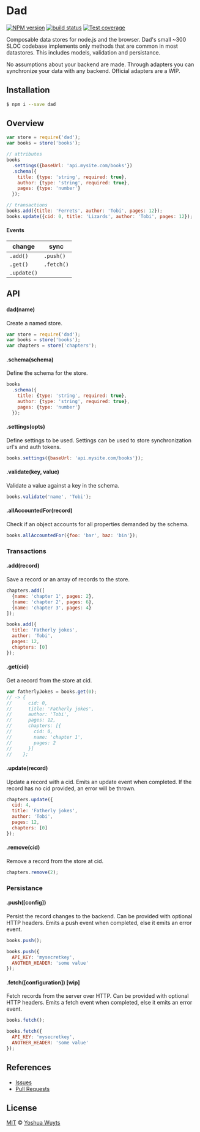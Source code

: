 # Dad
[![NPM version][npm-image]][npm-url]
[![build status][travis-image]][travis-url]
[![Test coverage][coveralls-image]][coveralls-url]

Composable data stores for node.js and the browser. Dad's small ~300 SLOC
codebase implements only methods that are common in most datastores. This
includes models, validation and persistance.

No assumptions about your backend are made. Through adapters you can
synchronize your data with any backend. Official adapters are a WIP.

## Installation
````bash
$ npm i --save dad
````

## Overview
````js
var store = require('dad');
var books = store('books');

// attributes
books
  .settings({baseUrl: 'api.mysite.com/books'})
  .schema({
    title: {type: 'string', required: true},
    author: {type: 'string', required: true},
    pages: {type: 'number'}
  });

// transactions
books.add({title: 'Ferrets', author: 'Tobi', pages: 12});
books.update({cid: 0, title: 'Lizards', author: 'Tobi', pages: 12});
````
#### Events
|__change__ |__sync__  |
|-----------|----------|
|`.add()`   |`.push()` |
|`.get()`   |`.fetch()`|
|`.update()`|          |

## API
#### dad(name)
Create a named store.
````js
var store = require('dad');
var books = store('books');
var chapters = store('chapters');
````

#### .schema(schema)
Define the schema for the store.
````js
books
  .schema({
    title: {type: 'string', required: true},
    author: {type: 'string', required: true},
    pages: {type: 'number'}
  });
````

#### .settings(opts)
Define settings to be used. Settings can be used to store synchronization
url's and auth tokens.
````js
books.settings({baseUrl: 'api.mysite.com/books'});
````

#### .validate(key, value)
Validate a value against a key in the schema.
```js
books.validate('name', 'Tobi');
```

#### .allAccountedFor(record)
Check if an object accounts for all properties demanded by the schema.
```js
books.allAccountedFor({foo: 'bar', baz: 'bin'});
```

### Transactions
#### .add(record)
Save a record or an array of records to the store.
````js
chapters.add([
  {name: 'chapter 1', pages: 2},
  {name: 'chapter 2', pages: 6},
  {name: 'chapter 3', pages: 4}
]);

books.add({
  title: 'Fatherly jokes',
  author: 'Tobi',
  pages: 12,
  chapters: [0]
});
````

#### .get(cid)
Get a record from the store at cid.
````js
var fatherlyJokes = books.get(0);
// -> {
//      cid: 0,
//      title: 'Fatherly jokes',
//      author: 'Tobi',
//      pages: 12,
//      chapters: [{
//        cid: 0,
//        name: 'chapter 1',
//        pages: 2
//      }]
//    };
````

#### .update(record)
Update a record with a cid. Emits an update event when completed. If the record has no cid provided, an error
will be thrown.
````js
chapters.update({
  cid: 4,
  title: 'Fatherly jokes',
  author: 'Tobi',
  pages: 12,
  chapters: [0]
});
````

#### .remove(cid)
Remove a record from the store at cid.
````js
chapters.remove(2);
````

### Persistance
#### .push([config])
Persist the record changes to the backend. Can be provided with optional HTTP
headers. Emits a push event when completed, else it emits an error event.
````js
books.push();

books.push({
  API_KEY: 'mysecretkey',
  ANOTHER_HEADER: 'some value'
});
````

#### .fetch([configuration]) [wip]
Fetch records from the server over HTTP. Can be provided with optional HTTP
headers. Emits a fetch event when completed, else it emits an error event.
````js
books.fetch();

books.fetch({
  API_KEY: 'mysecretkey',
  ANOTHER_HEADER: 'some value'
});
````

## References
- [Issues](https://github.com/yoshuawuyts/dad/issues)
- [Pull Requests](https://github.com/yoshuawuyts/dad/pulls)

## License
[MIT](https://tldrlegal.com/license/mit-license) © [Yoshua Wuyts](yoshuawuyts.com)

[npm-image]: https://img.shields.io/npm/v/dad.svg?style=flat-square
[npm-url]: https://npmjs.org/package/dad
[travis-image]: https://img.shields.io/travis/yoshuawuyts/dad.svg?style=flat-square
[travis-url]: https://travis-ci.org/yoshuawuyts/dad
[coveralls-image]: https://img.shields.io/coveralls/yoshuawuyts/dad.svg?style=flat-square
[coveralls-url]: https://coveralls.io/r/yoshuawuyts/dad?branch=master

